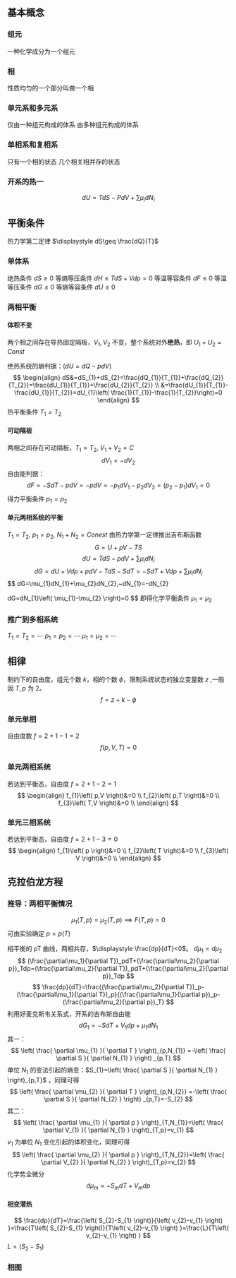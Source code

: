 ## 基本概念
### 组元
一种化学成分为一个组元
### 相
性质均匀的一个部分叫做一个相
### 单元系和多元系
仅由一种组元构成的体系
由多种组元构成的体系
### 单相系和复相系
只有一个相的状态
几个相关相并存的状态
### 开系的热一
$$
dU=TdS-PdV+\sum\mu_idN_i
$$
## 平衡条件
热力学第二定律 $\displaystyle dS\geq \frac{dQ}{T}$
### 单体系
绝热条件 $\displaystyle dS\geq 0$
等熵等压条件 $\displaystyle dH\leq TdS+Vdp=0$
等温等容条件 $\displaystyle dF \leq 0$
等温等压条件 $\displaystyle dG \leq 0$
等熵等容条件 $\displaystyle dU \leq 0$

### 两相平衡
#### 体积不变
两个相之间存在导热固定隔板，$\displaystyle V_{1},V_{2}$ 不变，整个系统对外**绝热**，即 $\displaystyle U_{1}+U_{2}=Const$

绝热系统的熵判据：$\displaystyle \left(dU=dQ-pdV\right)$
$$
\begin{align}
dS&=dS_{1}+dS_{2}=\frac{dQ_{1}}{T_{1}}+\frac{dQ_{2}}{T_{2}}=\frac{dU_{1}}{T_{1}}+\frac{dU_{2}}{T_{2}} \\
&=\frac{dU_{1}}{T_{1}}-\frac{dU_{1}}{T_{2}}=dU_{1}\left( \frac{1}{T_{1}}-\frac{1}{T_{2}}\right)=0
\end{align}
$$
热平衡条件 $\displaystyle T_{1}=T_{2}$

####  可动隔板
两相之间存在可动隔板，$\displaystyle T_{1}=T_{2},~V_{1}+V_{2}=C$
$$
dV_{1}=-dV_{2}
$$
自由能判据：
$$
dF=-SdT-pdV=-pdV=-p_{1}dV_{1}-p_{2}dV_{2}=\left( p_{2}-p_{1} \right)dV_{1}=0
$$
得力平衡条件 $\displaystyle p_{1}=p_{2}$

#### 单元两相系统的平衡
$\displaystyle T_{1}=T_{2},~p_{1}=p_{2},~N_{1}+N_{2}=Conest$
由热力学第一定律推出吉布斯函数
$$
G=U+pV-TS
$$
$$
dU=TdS-pdV+\sum \mu_{i}dN_{i}
$$
$$
dG=dU+Vdp+pdV-TdS-SdT=-SdT+Vdp+\sum \mu_{i}dN_{i}
$$
$$
dG=\mu_{1}dN_{1}+\mu_{2}dN_{2},~dN_{1}=-dN_{2}

dG=dN_{1}\left( \mu_{1}-\mu_{2} \right)=0 
$$
即得化学平衡条件 $\displaystyle \mu_{1}=\mu_{2}$
### 推广到多相系统
$\displaystyle T_{1}=T_{2}=\cdots$
$\displaystyle p_{1}=p_{2}=\cdots$
$\displaystyle \mu_{1}=\mu_{2}=\cdots$

## 相律
制约下的自由度，组元个数 $\displaystyle k$，相的个数 $\displaystyle \phi$，限制系统状态的独立变量数 $\displaystyle z$ ,一般因 $\displaystyle T,p$ 为 2。
$$
f=z+k-\phi
$$
### 单元单相
自由度数 $\displaystyle f=2+1-1=2$
$$
f\left( p,V,T \right) =0
$$
### 单元两相系统
若达到平衡态，自由度 $\displaystyle f=2+1-2=1$
$$
\begin{align}
f_{1}\left( p,V \right)&=0 \\
f_{2}\left( p,T \right)&=0 \\ 
f_{3}\left( T,V \right)&=0 \\
\end{align}
$$
### 单元三相系统
若达到平衡态，自由度 $\displaystyle f=2+1-3=0$
$$
\begin{align}
f_{1}\left( p \right)&=0 \\
f_{2}\left( T \right)&=0 \\ 
f_{3}\left( V \right)&=0 \\
\end{align}
$$
## 克拉伯龙方程
### 推导：两相平衡情况
$$
\mu_{1}\left( T,p \right)=\mu_{2}\left( T,p \right) \implies F\left( T,p \right) =0
$$
可由实验确定 $\displaystyle p = p\left( T \right)$

相平衡的 pT 曲线，两相共存，$\displaystyle \frac{dp}{dT}<0$。
$\displaystyle d\mu_{1}=d\mu_{2}$
$$
(\frac{\partial\mu_1}{\partial T})_pdT+(\frac{\partial\mu_2}{\partial p})_Tdp=(\frac{\partial\mu_2}{\partial T})_pdT+(\frac{\partial\mu_2}{\partial p})_Tdp
$$
$$
\frac{dp}{dT}=\frac{(\frac{\partial\mu_2}{\partial T})_p-(\frac{\partial\mu_1}{\partial T})_p}{(\frac{\partial\mu_1}{\partial p})_p-(\frac{\partial\mu_2}{\partial p})_T}
$$
利用好麦克斯韦关系式，开系的吉布斯自由能
$$
dG_{1}=-SdT+V_{1}dp+\mu_{1}dN_{1}
$$
其一：
$$
\left( \frac{ \partial \mu_{1} }{ \partial T }  \right)_{p,N_{1}} =-\left( \frac{ \partial S }{ \partial N_{1} }  \right) _{p,T}
$$
单位 $\displaystyle N_{1}$ 的变法引起的熵变：$S_{1}=\left( \frac{ \partial S }{ \partial N_{1} }  \right)_{p,T}$ ，同理可得
$$
\left( \frac{ \partial \mu_{2} }{ \partial T }  \right)_{p,N_{2}} =-\left( \frac{ \partial S }{ \partial N_{2} }  \right) _{p,T}=-S_{2}
$$
其二：
$$
\left( \frac{ \partial \mu_{1} }{ \partial p }  \right)_{T,N_{1}}=\left( \frac{ \partial V_{1} }{ \partial N_{1} }  \right)_{T,p}=v_{1}
$$
$\displaystyle v_{1}$ 为单位 $\displaystyle N_{1}$ 变化引起的体积变化，同理可得
$$
\left( \frac{ \partial \mu_{2} }{ \partial p }  \right)_{T,N_{2}}=\left( \frac{ \partial V_{2} }{ \partial N_{2} }  \right)_{T,p}=v_{2}
$$
化学势全微分
$$
d\mu_{m}=-S_{m}dT+V_{m}dp
$$
#### 相变潜热
$$
\frac{dp}{dT}=\frac{\left( S_{2}-S_{1} \right)}{\left( v_{2}-v_{1} \right) }=\frac{T\left( S_{2}-S_{1} \right)}{T\left( v_{2}-v_{1} \right) }=\frac{L}{T\left( v_{2}-v_{1} \right) }
$$
$\displaystyle L=\left( S_{2}-S_{1} \right)$

### 相图
